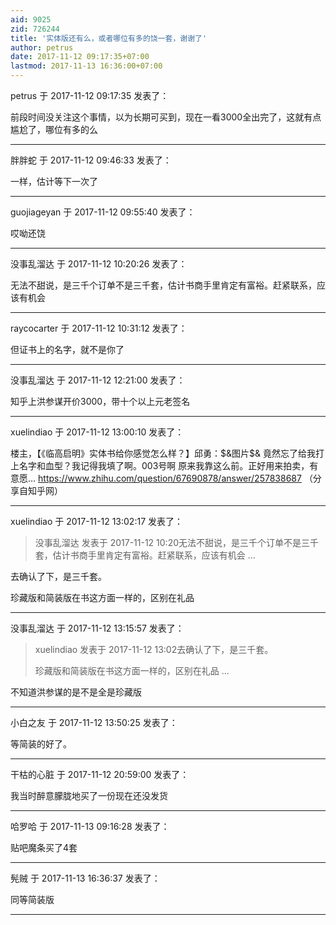 ```yaml
---
aid: 9025
zid: 726244
title: '实体版还有么，或者哪位有多的饶一套，谢谢了'
author: petrus
date: 2017-11-12 09:17:35+07:00
lastmod: 2017-11-13 16:36:00+07:00
---
```


petrus 于 2017-11-12 09:17:35 发表了：

前段时间没关注这个事情，以为长期可买到，现在一看3000全出完了，这就有点尴尬了，哪位有多的么

---------

胖胖蛇 于 2017-11-12 09:46:33 发表了：

一样，估计等下一次了

---------

guojiageyan 于 2017-11-12 09:55:40 发表了：

哎呦还饶

---------

没事乱溜达 于 2017-11-12 10:20:26 发表了：

无法不甜说，是三千个订单不是三千套，估计书商手里肯定有富裕。赶紧联系，应该有机会

---------

raycocarter 于 2017-11-12 10:31:12 发表了：

但证书上的名字，就不是你了

---------

没事乱溜达 于 2017-11-12 12:21:00 发表了：

知乎上洪参谋开价3000，带十个以上元老签名

---------

xuelindiao 于 2017-11-12 13:00:10 发表了：

楼主，【《临高启明》实体书给你感觉怎么样？】邱勇：\$&图片\$& 竟然忘了给我打上名字和血型？我记得我填了啊。003号啊 原来我靠这么前。正好用来拍卖，有意愿… https://www.zhihu.com/question/67690878/answer/257838687 （分享自知乎网）

---------

xuelindiao 于 2017-11-12 13:02:17 发表了：

> 没事乱溜达 发表于 2017-11-12 10:20无法不甜说，是三千个订单不是三千套，估计书商手里肯定有富裕。赶紧联系，应该有机会 ...



去确认了下，是三千套。

珍藏版和简装版在书这方面一样的，区别在礼品

---------

没事乱溜达 于 2017-11-12 13:15:57 发表了：

> xuelindiao 发表于 2017-11-12 13:02去确认了下，是三千套。
> 
> 珍藏版和简装版在书这方面一样的，区别在礼品 ...



不知道洪参谋的是不是全是珍藏版

---------

小白之友 于 2017-11-12 13:50:25 发表了：

等简装的好了。

---------

干枯的心脏 于 2017-11-12 20:59:00 发表了：

我当时醉意朦胧地买了一份现在还没发货

---------

哈罗哈 于 2017-11-13 09:16:28 发表了：

贴吧魔条买了4套

---------

髡贼 于 2017-11-13 16:36:37 发表了：

同等简装版

---------

